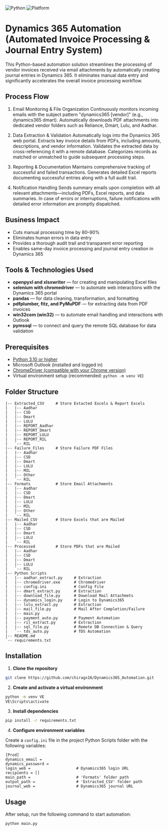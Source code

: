 ![Python](https://img.shields.io/badge/python-3.10%2B-blue)
![Platform](https://img.shields.io/badge/platform-Windows-lightgrey)

# Dynamics 365 Automation (Automated Invoice Processing & Journal Entry System)

This Python-based automation solution streamlines the processing of vendor invoices received via email attachments by automatically creating journal entries in Dynamics 365. It eliminates manual data entry and significantly accelerates the overall invoice processing workflow.

## Process Flow

1. Email Monitoring & File Organization
Continuously monitors incoming emails with the subject pattern "dynamics365 [vendor]" (e.g., dynamics365 dmart). Automatically downloads PDF attachments into dedicated vendor folders such as Reliance, Dmart, Lulu, and Aadhar.

2. Data Extraction & Validation
Automatically logs into the Dynamics 365 web portal.
Extracts key invoice details from PDFs, including amounts, descriptions, and vendor information.
Validates the extracted data by cross-referencing it with a remote database.
Categorizes records as matched or unmatched to guide subsequent processing steps.

3. Reporting & Documentation
Maintains comprehensive tracking of successful and failed transactions. Generates detailed Excel reports documenting successful entries along with a full audit trail.

4. Notification Handling
Sends summary emails upon completion with all relevant attachments—including PDFs, Excel reports, and data summaries. In case of errors or interruptions, failure notifications with detailed error information are promptly dispatched.

## Business Impact
- Cuts manual processing time by 80–90%
- Eliminates human errors in data entry
- Provides a thorough audit trail and transparent error reporting
- Enables same-day invoice processing and journal entry creation in Dynamics 365

## Tools & Technologies Used
- **openpyxl and xlsxwriter** — for creating and manipulating Excel files
- **selenium with chromedriver** — to automate web interactions with the Dynamics 365 portal
- **pandas** — for data cleaning, transformation, and formatting
- **pdfplumber, fitz, and PyMuPDF** — for extracting data from PDF invoices
- **win32com (win32)** — to automate email handling and interactions with Outlook
- **pymssql** — to connect and query the remote SQL database for data validation

## Prerequisites

- [Python 3.10 or higher](https://www.python.org/downloads/)
- Microsoft Outlook (installed and logged in)
- [ChromeDriver (compatible with your Chrome version)](https://developer.chrome.com/docs/chromedriver/downloads/)
- Virtual environment setup (recommended: `python -m venv VE`)

## Folder Structure

```
|-- Extracted_CSV     # Store Extacted Excels & Report Excels
|   |-- Aadhar    
|   |-- CSD
|   |-- Dmart
|   |-- LULU
|   |-- REPORT_Aadhar
|   |-- REPORT_Dmart
|   |-- REPORT_LULU
|   |-- REPORT_RIL
|   `-- RIL
|-- Failure_Files     # Store Failure PDF Files
|   |-- Aadhar
|   |-- CSD
|   |-- Dmart
|   |-- LULU
|   |-- MIL
|   |-- Other
|   `-- RIL
|-- Formats           # Store Email Attachments
|   |-- Aadhar
|   |-- CSD
|   |-- Dmart
|   |-- LULU
|   |-- MIL
|   |-- Other
|   `-- RIL
|-- Mailed_CSV        # Store Excels that are Mailed
|   |-- Aadhar
|   |-- CSD
|   |-- Dmart
|   |-- LULU
|   `-- RIL
|-- Processed         # Store PDFs that are Mailed
|   |-- Aadhar
|   |-- CSD
|   |-- Dmart
|   |-- LULU
|   `-- RIL
|-- Python Scripts    
|   |-- aadhar_extract.py     # Extraction 
|   |-- chromedriver.exe      # Chromedriver
|   |-- config.ini            # Config File
|   |-- dmart_extract.py      # Extraction
|   |-- download_file.py      # Download Mail Attachmets
|   |-- dynamics_login.py     # Login to Dynamics365
|   |-- lulu_extract.py       # Extraction
|   |-- mail_file.py          # Mail After Completion/Failure
|   |-- main.py               
|   |-- payment_auto.py       # Payment Automation
|   |-- ril_extract.py        # Extraction
|   |-- sql_file.py           # Remote DB Connection & Query
|   `-- tds_auto.py           # TDS Automation
|-- README.md
`-- requirements.txt
```

## Installation

1. **Clone the repository**

```bash
git clone https://github.com/chiragx16/Dynamics365_Automation.git
```

2. **Create and activate a virtual environment**

```bash
python -m venv VE
VE\Scripts\activate
```

3. **Install dependencies**

```bash
pip install -r requirements.txt
```

4. **Configure environment variables**

Create a `config.ini` file in the project Python Scripts folder with the following variables:

```
[Prod]
dynamics_email = 
dynamics_password = 
login_web =                    # Dynamics365 login URL
recipients = []    
main_path =                    # 'Formats' folder path
output_path =                  # 'Extracted_CSV' folder path
journal_web =                  # Dynamics365 journal URL
```

## Usage

After setup, run the following command to start automation:

```bash
python main.py
```